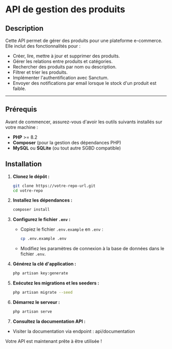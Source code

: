 # API de gestion des produits

## Description

Cette API permet de gérer des produits pour une plateforme e-commerce. Elle inclut des fonctionnalités pour :
- Créer, lire, mettre à jour et supprimer des produits.
- Gérer les relations entre produits et catégories.
- Rechercher des produits par nom ou description.
- Filtrer et trier les produits.
- Implémenter l'authentification avec Sanctum.
- Envoyer des notifications par email lorsque le stock d'un produit est faible.

---

## Prérequis

Avant de commencer, assurez-vous d'avoir les outils suivants installés sur votre machine :

- **PHP** >= 8.2
- **Composer** (pour la gestion des dépendances PHP)
- **MySQL** ou **SQLite** (ou tout autre SGBD compatible)

## Installation

1. **Clonez le dépôt :**
   ```bash
   git clone https://votre-repo-url.git
   cd votre-repo
   ```

2. **Installez les dépendances :**
   ```bash
   composer install
   ```

3. **Configurez le fichier `.env` :**
   - Copiez le fichier `.env.example` en `.env` :
     ```bash
     cp .env.example .env
     ```
   - Modifiez les paramètres de connexion à la base de données dans le fichier `.env`.

4. **Générez la clé d'application :**
   ```bash
   php artisan key:generate
   ```

5. **Exécutez les migrations et les seeders :**
   ```bash
   php artisan migrate --seed
   ```

6. **Démarrez le serveur :**
   ```bash
   php artisan serve
   ```

7. **Consultez la documentation API :**
- Visiter la documentation via endpoint : api/documentation


Votre API est maintenant prête à être utilisée !

</file>
